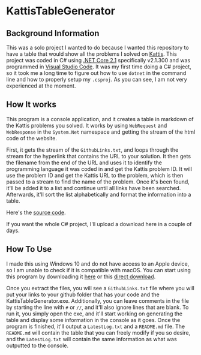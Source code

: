 # KattisTableGenerator
## Background Information
This was a solo project I wanted to do because I wanted this repository to have a table that would show all the problems I solved on [Kattis](https://open.kattis.com/). This project was coded in C# using [.NET Core 2.1](https://www.microsoft.com/net/download) specifically v2.1.300 and was programmed in [Visual Studio Code](https://code.visualstudio.com/). It was my first time doing a C# project, so it took me a long time to figure out how to use `dotnet` in the command line and how to properly setup my `.csproj`. As you can see, I am not very experienced at the moment.

## How It works
This program is a console application, and it creates a table in markdown of the Kattis problems you solved. It works by using `WebRequest` and `WebResponse` in the `System.Net` namespace and getting the stream of the html code of the website.

First, it gets the stream of the `GithubLinks.txt`, and loops through the stream for the hyperlink that contains the URL to your solution. It then gets the filename from the end of the URL and uses it to identify the programming language it was coded in and get the Kattis problem ID. It will use the problem ID and get the Kattis URL to the problem, which is then passed to a stream to find the name of the problem. Once it's been found, it'll be added it to a list and continue until all links have been searched. Afterwards, it'll sort the list alphabetically and format the information into a table.

Here's the [source code](https://github.com/MiniDomo/Kattis/tree/master/KattisTableGenerator).

If you want the whole C# project, I'll upload a download here in a couple of days.

## How To Use
I made this using Windows 10 and do not have access to an Apple device, so I am unable to check if it is compatible with macOS.  You can start using this program by downloading it [here](https://github.com/MiniDomo/Kattis/releases/tag/Kattis-Table-Generator-v1.0.0) or this [direct download](https://github.com/MiniDomo/Kattis/archive/Kattis-Table-Generator-v1.0.0.zip).

Once you extract the files, you will see a `GithubLinks.txt` file where you will put your links to your github folder that has your code and the KattisTableGenerator.exe. Additionally, you can leave comments in the file by starting the line with `#` or `//`, and it'll also ignore lines that are blank. To run it, you simply open the exe, and it'll start working on generating the table and display some information in the console as it goes. Once the program is finished, it'll output a `LatestLog.txt` and a `README.md` file. The `README.md` will contain the table that you can freely modify if you so desire, and the `LatestLog.txt` will contain the same information as what was outputted to the console.